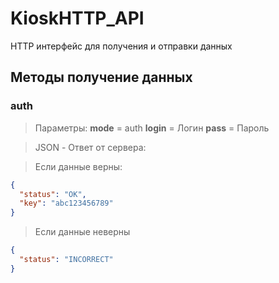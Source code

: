 # KioskHTTP_API
HTTP интерфейс для получения и отправки данных

## Методы получение данных

### **auth**

> Параметры:
> **mode** = auth
> **login** = Логин
> **pass** = Пароль

> JSON - Ответ от сервера:

> Если данные верны:
```json
{
  "status": "OK",
  "key": "abc123456789"
}
```

> Если данные неверны
```json
{
  "status": "INCORRECT"
}
```
